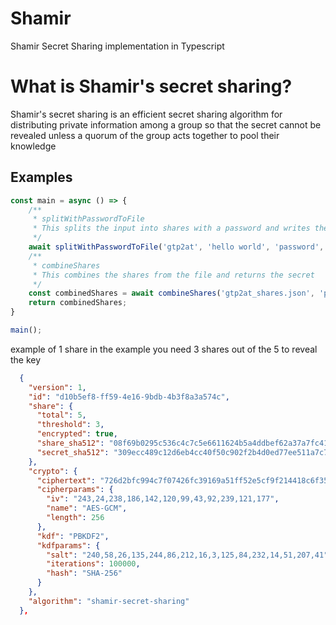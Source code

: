 
# Shamir

Shamir Secret Sharing implementation in Typescript

# What is Shamir's secret sharing?

Shamir's secret sharing is an efficient secret sharing algorithm for distributing private information among a group so that the secret cannot be revealed unless a quorum of the group acts together to pool their knowledge

## Examples

```javascript
const main = async () => {
    /**
     * splitWithPasswordToFile
     * This splits the input into shares with a password and writes them to a file
     */
    await splitWithPasswordToFile('gtp2at', 'hello world', 'password', 5, 3);
    /**
     * combineShares
     * This combines the shares from the file and returns the secret
     */
    const combinedShares = await combineShares('gtp2at_shares.json', 'password');
    return combinedShares;
}

main();
```

example of 1 share in the example you need 3 shares out of the 5 to reveal the key

```json
  {
    "version": 1,
    "id": "d10b5ef8-ff59-4e16-9bdb-4b3f8a3a574c",
    "share": {
      "total": 5,
      "threshold": 3,
      "encrypted": true,
      "share_sha512": "08f69b0295c536c4c7c5e6611624b5a4ddbef62a37a7fc41a191a8d6667468e0f408826c9ffe0b9b543fa592a36ca74668895323941e5025450df647c74808a5",
      "secret_sha512": "309ecc489c12d6eb4cc40f50c902f2b4d0ed77ee511a7c7a9bcd3ca86d4cd86f989dd35bc5ff499670da34255b45b0cfd830e81f605dcf7dc5542e93ae9cd76f"
    },
    "crypto": {
      "ciphertext": "726d2bfc994c7f07426fc39169a51ff52e5cf9f214418c6f358a8d33",
      "cipherparams": {
        "iv": "243,24,238,186,142,120,99,43,92,239,121,177",
        "name": "AES-GCM",
        "length": 256
      },
      "kdf": "PBKDF2",
      "kdfparams": {
        "salt": "240,58,26,135,244,86,212,16,3,125,84,232,14,51,207,41",
        "iterations": 100000,
        "hash": "SHA-256"
      }
    },
    "algorithm": "shamir-secret-sharing"
  },
```
